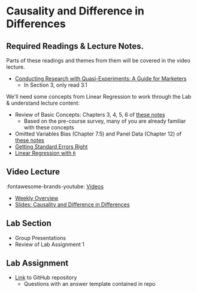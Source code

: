 # Causality and Difference in Differences

## Required Readings & Lecture Notes.

Parts of these readings and themes from them will be covered in the video lecture.

* [Conducting Research with Quasi-Experiments: A Guide for Marketers][goldfarb-tucker]
    * In Section 3, only read 3.1

We'll need some concepts from Linear Regression to work through the Lab & understand lecture content:

* Review of Basic Concepts: Chapters 3, 4, 5, 6 of [these notes](https://scpoecon.github.io/ScPoEconometrics/)
    * Based on the pre-course survey, many of you are already familiar with these concepts
* Omitted Variables Bias (Chapter 7.5) and Panel Data (Chapter 12) of [these notes](https://scpoecon.github.io/ScPoEconometrics/)
* [Getting Standard Errors Right][regression-errors]
* [Linear Regression with `R`][regression-r]

## Video Lecture

:fontawesome-brands-youtube: [Videos](https://www.youtube.com/watch?v=bRGQ-JeNz4w&list=PL9QkA7C7GRGX6llNC5XQmfa7IDAOZGrT3)

* [Weekly Overview][week-overview]
* [Slides: Causality and Difference in Differences][lecture-slides-02]
<!-- * Videos as a [playlist](https://www.youtube.com/watch?v=rgMEMeiGETk&list=PL9QkA7C7GRGWAnmrkW5cFjbN-kkqWuVrX) -->

## Lab Section

* Group Presentations
* Review of Lab Assignment 1

## Lab Assignment

* [Link][lab-02] to GitHub repository 
    * Questions with an answer template contained in repo
<!-- * [Partial Solutions][lab-02-s] -->

[goldfarb-tucker]: https://papers.ssrn.com/sol3/papers.cfm?abstract_id=2420920

[regression-errors]: ../assets/lectures/week-02/regression-standard-errors.pdf
[regression-r]: ../assets/lectures/week-02/regression-r.pdf

[lecture-slides-02]: ../assets/lectures/week-02/week-02-slides.pdf
[week-overview]: ../assets/lectures/week-02/week-02-overview.pdf

[lab-02]: https://github.com/tisem-digital-marketing/smwa-lab-02
[lab-02-s]: ../assets/labs/lab-02_solution.pdf


